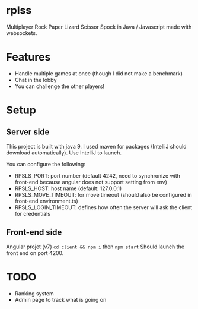 # rplss

Multiplayer Rock Paper Lizard Scissor Spock in Java / Javascript made with websockets.

# Features

- Handle multiple games at once (though I did not make a benchmark)
- Chat in the lobby
- You can challenge the other players!

# Setup

## Server side
This project is built with java 9.
I used maven for packages (IntelliJ should download automatically).
Use IntelliJ to launch.

You can configure the following:
- RPSLS_PORT: port number (default 4242, need to synchronize with front-end because angular does not support setting from env)
- RPSLS_HOST: host name (default: 127.0.0.1)
- RPSLS_MOVE_TIMEOUT: for move timeout (should also be configured in front-end environment.ts)
- RPSLS_LOGIN_TIMEOUT: defines how often the server will ask the client for credentials

## Front-end side
Angular projet (v7)
```cd client && npm i```
then ```npm start```
Should launch the front end on port 4200.

# TODO

- Ranking system
- Admin page to track what is going on

